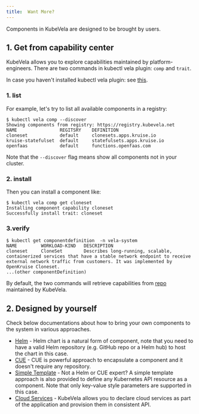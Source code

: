 ```yaml
---
title:  Want More?
---
```


Components in KubeVela are designed to be brought by users.

## 1. Get from capability center

KubeVela allows you to explore capabilities maintained by platform-engineers.
There are two commands in kubectl vela plugin: `comp` and `trait`.

In case you haven't installed kubectl vela plugin: see [this](../../developers/references/kubectl-plugin#install-kubectl-vela-plugin).
### 1. list

For example, let's try to list all available components in a registry:

```shell
$ kubectl vela comp --discover
Showing components from registry: https://registry.kubevela.net
NAME              	REGITSRY	DEFINITION                 	
cloneset          	default	    clonesets.apps.kruise.io
kruise-statefulset	default	    statefulsets.apps.kruise.io
openfaas          	default	    functions.openfaas.com
````
Note that the `--discover` flag means show all components not in your cluster.

### 2. install
Then you can install a component like:

```shell
$ kubectl vela comp get cloneset
Installing component capability cloneset
Successfully install trait: cloneset                                                                                                 
```

### 3.verify

```shell
$ kubectl get componentdefinition  -n vela-system
NAME         WORKLOAD-KIND   DESCRIPTION
cloneset     CloneSet        Describes long-running, scalable, containerized services that have a stable network endpoint to receive external network traffic from customers. It was implemented by OpenKruise Cloneset.
...(other componentDefinition)

```

By default, the two commands will retrieve capabilities from [repo](https://registry.kubevela.net) maintained by KubeVela.

## 2. Designed by yourself 
Check below documentations about how to bring your own components to the system in various approaches.

- [Helm](../../platform-engineers/helm/component) - Helm chart is a natural form of component, note that you need to have a valid Helm repository (e.g. GitHub repo or a Helm hub) to host the chart in this case.
- [CUE](../../platform-engineers/cue/component) - CUE is powerful approach to encapsulate a component and it doesn't require any repository.
- [Simple Template](../../platform-engineers/kube/component) - Not a Helm or CUE expert? A simple template approach is also provided to define any Kubernetes API resource as a component. Note that only key-value style parameters are supported in this case.
- [Cloud Services](../../platform-engineers/cloud-services) - KubeVela allows you to declare cloud services as part of the application and provision them in consistent API.
